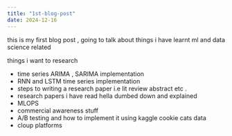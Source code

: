 ```yaml
---
title: "1st-blog-post"
date: 2024-12-16
---
```

this is my first blog post , going to talk about things i have learnt ml and data science related 

things i want to research 
- time series ARIMA , SARIMA implementation
- RNN and LSTM time series implementation
- steps to writing a research paper i.e lit review abstract etc .
- research papers i have read hella dumbed down and explained
- MLOPS
- commercial awareness stuff
- A/B testing and how to implement it using kaggle cookie cats data
- cloup platforms 
